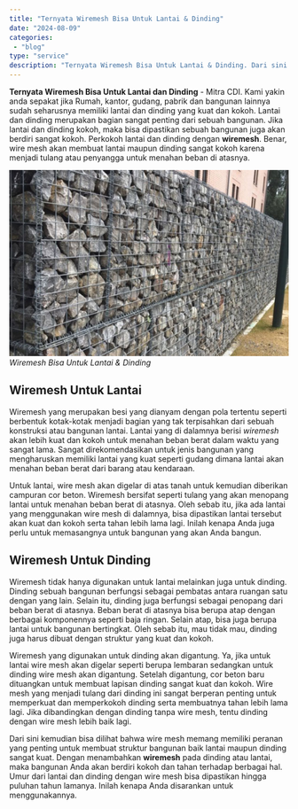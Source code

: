 ```yaml
---
title: "Ternyata Wiremesh Bisa Untuk Lantai & Dinding"
date: "2024-08-09"
categories:
 - "blog"
type: "service"
description: "Ternyata Wiremesh Bisa Untuk Lantai & Dinding. Dari sini kemudian bisa dilihat bahwa wire mesh memang memiliki peranan yang penting untuk membuat struktur ba..."
---
```


**Ternyata Wiremesh Bisa Untuk Lantai dan Dinding** - Mitra CDI. Kami yakin anda sepakat jika Rumah, kantor, gudang, pabrik dan bangunan lainnya sudah seharusnya memiliki lantai dan dinding yang kuat dan kokoh. Lantai dan dinding merupakan bagian sangat penting dari sebuah bangunan. Jika lantai dan dinding kokoh, maka bisa dipastikan sebuah bangunan juga akan berdiri sangat kokoh. Perkokoh lantai dan dinding dengan **wiremesh**. Benar, wire mesh akan membuat lantai maupun dinding sangat kokoh karena menjadi tulang atau penyangga untuk menahan beban di atasnya.

![Wiremesh Bisa Untuk Lantai & Dinding](/images/blog/wiremesh-dinding.jpg)
*Wiremesh Bisa Untuk Lantai & Dinding*

 ## Wiremesh Untuk Lantai

Wiremesh yang merupakan besi yang dianyam dengan pola tertentu seperti berbentuk kotak-kotak menjadi bagian yang tak terpisahkan dari sebuah konstruksi atau bangunan lantai. Lantai yang di dalamnya berisi _wiremesh_ akan lebih kuat dan kokoh untuk menahan beban berat dalam waktu yang sangat lama. Sangat direkomendasikan untuk jenis bangunan yang mengharuskan memiliki lantai yang kuat seperti gudang dimana lantai akan menahan beban berat dari barang atau kendaraan.

Untuk lantai, wire mesh akan digelar di atas tanah untuk kemudian diberikan campuran cor beton. Wiremesh bersifat seperti tulang yang akan menopang lantai untuk menahan beban berat di atasnya. Oleh sebab itu, jika ada lantai yang menggunakan wire mesh di dalamnya, bisa dipastikan lantai tersebut akan kuat dan kokoh serta tahan lebih lama lagi. Inilah kenapa Anda juga perlu untuk memasangnya untuk bangunan yang akan Anda bangun.

 ## Wiremesh Untuk Dinding

Wiremesh tidak hanya digunakan untuk lantai melainkan juga untuk dinding. Dinding sebuah bangunan berfungsi sebagai pembatas antara ruangan satu dengan yang lain. Selain itu, dinding juga berfungsi sebagai penopang dari beban berat di atasnya. Beban berat di atasnya bisa berupa atap dengan berbagai komponennya seperti baja ringan. Selain atap, bisa juga berupa lantai untuk bangunan bertingkat. Oleh sebab itu, mau tidak mau, dinding juga harus dibuat dengan struktur yang kuat dan kokoh.

Wiremesh yang digunakan untuk dinding akan digantung. Ya, jika untuk lantai wire mesh akan digelar seperti berupa lembaran sedangkan untuk dinding wire mesh akan digantung. Setelah digantung, cor beton baru dituangkan untuk membuat lapisan dinding sangat kuat dan kokoh. Wire mesh yang menjadi tulang dari dinding ini sangat berperan penting untuk memperkuat dan memperkokoh dinding serta membuatnya tahan lebih lama lagi. Jika dibandingkan dengan dinding tanpa wire mesh, tentu dinding dengan wire mesh lebih baik lagi.

Dari sini kemudian bisa dilihat bahwa wire mesh memang memiliki peranan yang penting untuk membuat struktur bangunan baik lantai maupun dinding sangat kuat. Dengan menambahkan **wiremesh** pada dinding atau lantai, maka bangunan Anda akan berdiri kokoh dan tahan terhadap berbagai hal. Umur dari lantai dan dinding dengan wire mesh bisa dipastikan hingga puluhan tahun lamanya. Inilah kenapa Anda disarankan untuk menggunakannya.


